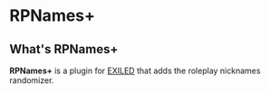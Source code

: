 # RPNames+

## What's RPNames+

**RPNames+** is a plugin for [EXILED](https://github.com/ExMod-Team/EXILED) that adds the roleplay nicknames randomizer.

